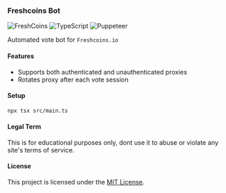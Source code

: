 ### Freshcoins Bot
![FreshCoins](https://img.shields.io/badge/FreshCoins-AutoVote-blue)
![TypeScript](https://img.shields.io/badge/TypeScript-4.x-blue?logo=typescript)
![Puppeteer](https://img.shields.io/badge/Puppeteer-Automation-green?logo=google-chrome)

Automated vote bot for `Freshcoins.io` 
#### Features
- Supports both authenticated and unauthenticated proxies
- Rotates proxy after each vote session

#### Setup
```bash
npx tsx src/main.ts
```
#### Legal Term

This is for educational purposes only, dont use it to abuse or violate any site's terms of service.

#### License

This project is licensed under the [MIT License](LICENSE).
